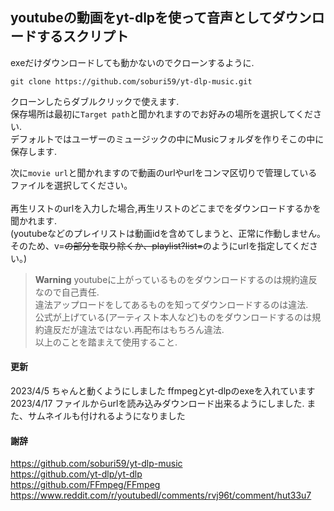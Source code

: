 ## youtubeの動画をyt-dlpを使って音声としてダウンロードするスクリプト
exeだけダウンロードしても動かないのでクローンするように.  

```
git clone https://github.com/soburi59/yt-dlp-music.git
```

クローンしたらダブルクリックで使えます.<br />
保存場所は最初に`Target path`と聞かれますのでお好みの場所を選択してください.<br />
デフォルトではユーザーのミュージックの中にMusicフォルダを作りそこの中に保存します.<br />

次に`movie url`と聞かれますので動画のurlやurlをコンマ区切りで管理しているファイルを選択してください。<br />
<br>
再生リストのurlを入力した場合,再生リストのどこまでをダウンロードするかを聞かれます.  <br />
(youtubeなどのプレイリストは動画idを含めてしまうと、正常に作動しません。  
そのため、v=~~の部分を取り除くか、playlist?list=~~のようにurlを指定してください。) 

> **Warning**
> youtubeに上がっているものをダウンロードするのは規約違反なので自己責任.  
> 違法アップロードをしてあるものを知ってダウンロードするのは違法.  
> 公式が上げている(アーティスト本人など)ものをダウンロードするのは規約違反だが違法ではない.再配布はもちろん違法.  
> 以上のことを踏まえて使用すること.  

#### 更新
2023/4/5 ちゃんと動くようにしました ffmpegとyt-dlpのexeを入れています <br />
2023/4/17 ファイルからurlを読み込みダウンロード出来るようにしました. また、サムネイルも付けれるようになりました

#### 謝辞 <br />
https://github.com/soburi59/yt-dlp-music <br />
https://github.com/yt-dlp/yt-dlp <br />
https://github.com/FFmpeg/FFmpeg <br />
https://www.reddit.com/r/youtubedl/comments/rvj96t/comment/hut33u7